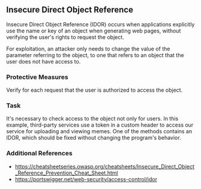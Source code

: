 ## Insecure Direct Object Reference

Insecure Direct Object Reference (IDOR) occurs when applications explicitly use the name or key of an object when generating web pages, without verifying the user's rights to request the object.

For exploitation, an attacker only needs to change the value of the parameter referring to the object, to one that refers to an object that the user does not have access to.

### Protective Measures

Verify for each request that the user is authorized to access the object.

### Task

It's necessary to check access to the object not only for users. In this example, third-party services use a token in a custom header to access our service for uploading and viewing memes. One of the methods contains an IDOR, which should be fixed without changing the program's behavior.

### Additional References

* https://cheatsheetseries.owasp.org/cheatsheets/Insecure_Direct_Object_Reference_Prevention_Cheat_Sheet.html
* https://portswigger.net/web-security/access-control/idor
